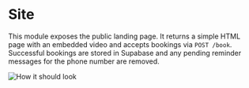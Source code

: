 # Site

This module exposes the public landing page. It returns a simple HTML page with
an embedded video and accepts bookings via `POST /book`. Successful bookings are
stored in Supabase and any pending reminder messages for the phone number are
removed.

![How it should look](../../InspirationForSite.png)

